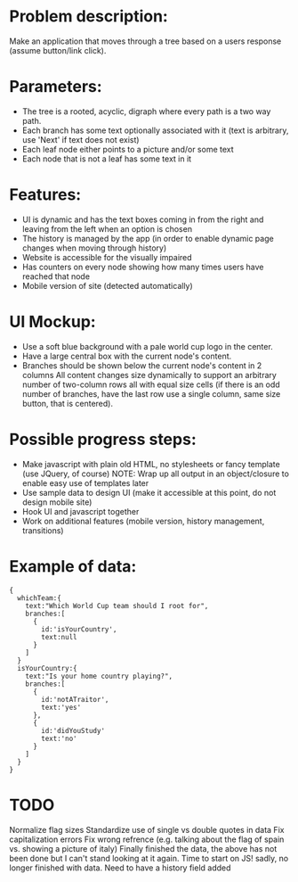 Problem description:
====================
 Make an application that moves through a tree based on a users response (assume button/link click).

Parameters:
===========
 * The tree is a rooted, acyclic, digraph where every path is a two way path.
 * Each branch has some text optionally associated with it (text is arbitrary, use 'Next' if text does not exist)
 * Each leaf node either points to a picture and/or some text
 * Each node that is not a leaf has some text in it

Features:
=========
 * UI is dynamic and has the text boxes coming in from the right and leaving from the left when an option is chosen
 * The history is managed by the app (in order to enable dynamic page changes when moving through history)
 * Website is accessible for the visually impaired
 * Has counters on every node showing how many times users have reached that node
 * Mobile version of site (detected automatically)

UI Mockup:
==========
 * Use a soft blue background with a pale world cup logo in the center.
 * Have a large central box with the current node's content.
 * Branches should be shown below the current node's content in 2 columns All content changes size dynamically to support an arbitrary number of two-column rows all with equal size cells (if there is an odd number of  branches, have the last row use a single column, same size button, that is centered).

Possible progress steps:
========================
 * Make javascript with plain old HTML, no stylesheets or fancy template (use JQuery, of course)
   NOTE: Wrap up all output in an object/closure to enable easy use of templates later
 * Use sample data to design UI (make it accessible at this point, do not design mobile site)
 * Hook UI and javascript together
 * Work on additional features (mobile version, history management, transitions)


Example of data:
================

    {
      whichTeam:{
        text:"Which World Cup team should I root for",
        branches:[
          {
            id:'isYourCountry',
            text:null
          }
        ]
      }
      isYourCountry:{
        text:"Is your home country playing?",
        branches:[
          {
            id:'notATraitor',
            text:'yes'
          },
          {
            id:'didYouStudy'
            text:'no'
          }
        ]
      }
    }
    
    
TODO
====

Normalize flag sizes
Standardize use of single vs double quotes in data
Fix capitalization errors
Fix wrong refrence (e.g. talking about the flag of spain vs. showing a picture of italy)
Finally finished the data, the above has not been done but I can't stand looking at it again. Time to start on JS!
sadly, no longer finished with data. Need to have a history field added